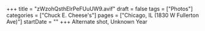 +++
title = "zWzohQsthElrPeFUuUW9.avif"
draft = false
tags = ["Photos"]
categories = ["Chuck E. Cheese's"]
pages = ["Chicago, IL (1830 W Fullerton Ave)"]
startDate = ""
+++
Alternate shot, Unknown Year

